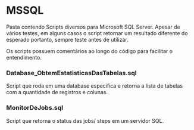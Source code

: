 # MSSQL
Pasta contendo Scripts diversos para Microsoft SQL Server.
Apesar de vários testes, em alguns casos o script retornar um resultado diferente do esperado portanto, sempre teste antes de utilizar.

Os scripts possuem comentários ao longo do código para facilitar o entendimento.

### Database_ObtemEstatisticasDasTabelas.sql
Script que roda em uma database especifica e retorna a lista de tabelas com a quantidade de registros e colunas.

### MonitorDeJobs.sql
Script que retorna o status das jobs/ steps em um servidor SQL.



